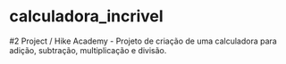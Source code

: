 # calculadora_incrivel
#2 Project / Hike Academy - Projeto de criação de uma calculadora para adição, subtração, multiplicação e divisão.
